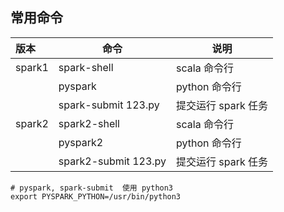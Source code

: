 ## 常用命令

| 版本   | 命令                 | 说明                |
| :----- | -------------------- | ------------------- |
| spark1 | spark-shell          | scala 命令行        |
|        | pyspark              | python 命令行       |
|        | spark-submit 123.py  | 提交运行 spark 任务 |
| spark2 | spark2-shell         | scala 命令行        |
|        | pyspark2             | python 命令行       |
|        | spark2-submit 123.py | 提交运行 spark 任务 |

```shell
# pyspark, spark-submit  使用 python3
export PYSPARK_PYTHON=/usr/bin/python3
```

